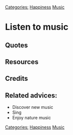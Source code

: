 [Categories:](../Categories/index.md) [Happiness](../Categories/Happiness.md) [Music](../Categories/Music.md)
# Listen to music



## Quotes

## Resources

## Credits

## Related advices:

- Discover new music
- Sing
- Enjoy nature music

[Categories:](../Categories/index.md) [Happiness](../Categories/Happiness.md) [Music](../Categories/Music.md)